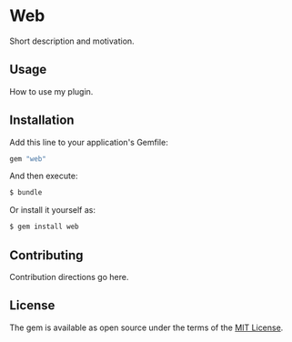 # Web
Short description and motivation.

## Usage
How to use my plugin.

## Installation
Add this line to your application's Gemfile:

```ruby
gem "web"
```

And then execute:
```bash
$ bundle
```

Or install it yourself as:
```bash
$ gem install web
```

## Contributing
Contribution directions go here.

## License
The gem is available as open source under the terms of the [MIT License](https://opensource.org/licenses/MIT).
